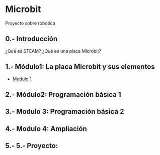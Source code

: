 # Microbit

Proyecto sobre robotica

## 0.- Introducción
¿Qué es STEAM? ¿Qué es una placa Microbit?

## 1.- Módulo1: La placa Microbit y sus elementos

- [Modulo 1](/modulos/modulo1.md)

## 2.- Módulo2: Programación básica  1

## 3.- Modulo 3: Programación básica 2

## 4.- Modulo 4: Ampliación

## 5.- 5.- Proyecto:
